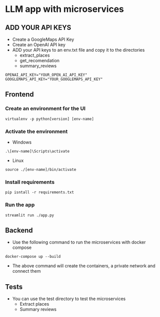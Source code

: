 # LLM app with microservices
## ADD YOUR API KEYS
- Create a GoogleMaps API Key
- Create an OpenAI API key
- ADD your API keys to an env.txt file and copy it to the directories
    - extract_places
    - get_recomendation
    - summary_reviews

```
OPENAI_API_KEY="YOUR_OPEN_AI_API_KEY"
GOOGLEMAPS_API_KEY="YOUR_GOOGLEMAPS_API_KEY"
```

## Frontend
### Create an environment for the UI
```
virtualenv -p python[version] [env-name]
```
### Activate the environment
- Windows
```
.\[env-name]\Scripts\activate
```
    
- Linux
```
source ./[env-name]/bin/activate
```

### Install requirements
```
pip isntall -r requirements.txt
```

### Run the app
```
streamlit run ./app.py
```

## Backend
- Use the following command to run the microservices with docker compose
```
docker-compose up --build
```
- The above command will create the containers, a private network and connect them

## Tests
- You can use the test directory to test the microservices
    - Extract places
    - Summary reviews 